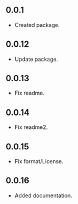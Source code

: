 ## 0.0.1

* Created package.
## 0.0.12

* Update package.

## 0.0.13

* Fix readme.

## 0.0.14

* Fix readme2.

## 0.0.15

* Fix format/License.

## 0.0.16

* Added documentation.